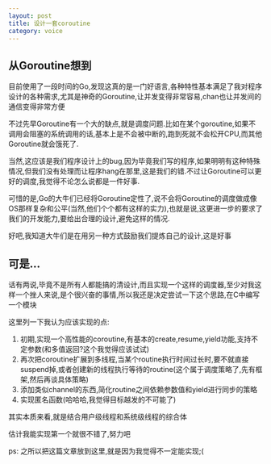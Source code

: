 ```yaml
---
layout: post
title: 设计一套coroutine
category: voice
---
```


## 从Goroutine想到

目前使用了一段时间的Go,发现这真的是一门好语言,各种特性基本满足了我对程序设计的各种需求,尤其是神奇的Goroutine,让并发变得非常容易,chan也让并发间的通信变得非常方便

不过先早Goroutine有一个大的缺点,就是调度问题.比如在某个goroutine,如果不调用会阻塞的系统调用的话,基本上是不会被中断的,跑到死就不会松开CPU,而其他Goroutine就会饿死了.

当然,这应该是我们程序设计上的bug,因为毕竟我们写的程序,如果明明有这种特殊情况,但我们没有处理而让程序hang在那里,这是我们的错.不过让Goroutine可以更好的调度,我觉得不论怎么说都是一件好事.

可惜的是,Go的大牛们已经将Goroutine定性了,说不会将Goroutine的调度做成像OS那样复杂和公平(当然,他们个个都有这样的实力),也就是说,这更进一步的要求了我们的开发能力,要给出合理的设计,避免这样的情况.

好吧,我知道大牛们是在用另一种方式鼓励我们提炼自己的设计,这是好事

## 可是...

话有两说,毕竟不是所有人都能搞的清设计,而且实现一个这样的调度器,至少对我这样一个挫人来说,是个很兴奋的事情,所以我还是决定尝试一下这个思路,在C中编写一个模块

这里列一下我认为应该实现的点:

1. 初期,实现一个高性能的coroutine,有基本的create,resume,yield功能,支持不定参数(和多值返回?这个我觉得应该试试)
2. 再次把coroutine扩展到多线程,当某个routine执行时间过长时,要不就直接suspend掉,或者创建新的线程执行等待的routine(这个属于调度策略了,先有框架,然后再谈具体策略)
3. 添加类似channel的东西,简化routine之间依赖参数值和yield进行同步的策略
4. 实现匿名函数(哈哈哈,我觉得目标越发的不可能了)

其实本质来看,就是结合用户级线程和系统级线程的综合体

估计我能实现第一个就很不错了,努力吧

ps: 之所以把这篇文章放到这里,就是因为我觉得不一定能实现;(

